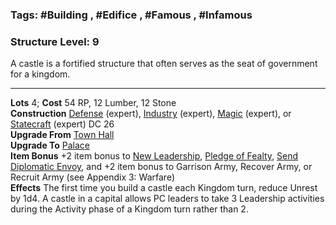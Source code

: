 ### Tags: #Building , #Edifice , #Famous , #Infamous
### Structure Level: 9

A castle is a fortified structure that often serves as the seat of government for a kingdom.

---

**Lots** 4; **Cost** 54 RP, 12 Lumber, 12 Stone  
**Construction** [Defense](https://2e.aonprd.com/Skills.aspx?ID=21) (expert), [Industry](https://2e.aonprd.com/Skills.aspx?ID=25) (expert), [Magic](https://2e.aonprd.com/Skills.aspx?ID=27) (expert), or [Statecraft](https://2e.aonprd.com/Skills.aspx?ID=30) (expert) DC 26  
**Upgrade From** [Town Hall](https://2e.aonprd.com/KMStructures.aspx?ID=68)  
**Upgrade To** [Palace](https://2e.aonprd.com/KMStructures.aspx?ID=45)  
**Item Bonus** +2 item bonus to [New Leadership](https://2e.aonprd.com/Actions.aspx?ID=1378), [Pledge of Fealty](https://2e.aonprd.com/Actions.aspx?ID=1379), [Send Diplomatic Envoy](https://2e.aonprd.com/Actions.aspx?ID=1406), and +2 item bonus to Garrison Army, Recover Army, or Recruit Army (see Appendix 3: Warfare)  
**Effects** The first time you build a castle each Kingdom turn, reduce Unrest by 1d4. A castle in a capital allows PC leaders to take 3 Leadership activities during the Activity phase of a Kingdom turn rather than 2.
